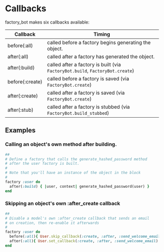 # Callbacks

factory\_bot makes six callbacks available:

|Callback|Timing|
|---|---|
|before(:all)   |called before a factory begins generating the object.|
|after(:all)    |called after a factory has generated the object.|
|after(:build)  |called after a factory is built (via `FactoryBot.build`, `FactoryBot.create`)|
|before(:create)|called before a factory is saved (via `FactoryBot.create`)|
|after(:create) |called after a factory is saved (via `FactoryBot.create`)|
|after(:stub)   |called after a factory is stubbed (via `FactoryBot.build_stubbed`)|


## Examples

### Calling an object's own method after building.

```ruby
## 
# Define a factory that calls the generate_hashed_password method
# after the user factory is built.
#
# Note that you'll have an instance of the object in the block
#
factory :user do
  after(:build) { |user, context| generate_hashed_password(user) }
end
```

### Skipping an object's own :after_create callback

```ruby
##
# Disable a model's own :after_create callback that sends an email 
# on creation, then re-enable it afterwards
#
factory :user do
  before(:all){ User.skip_callback(:create, :after, :send_welcome_email) }
  after(:all){ User.set_callback(:create, :after, :send_welcome_email) }
end
```


